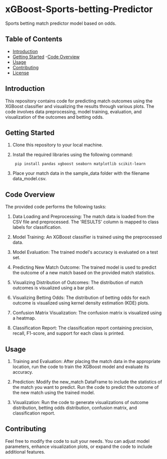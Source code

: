 # xGBoost-Sports-betting-Predictor

Sports betting match predictor model based on odds.

## Table of Contents

- [Introduction](#introduction)
- [Getting Started](#getting-started)
-[Code Overview](code-overview)
- [Usage](#usage)
- [Contributing](#contributing)
- [License](#license)

## Introduction

This repository contains code for predicting match outcomes using the XGBoost classifier and visualizing the results through various plots. The code involves data 	preprocessing, model training, evaluation, and visualization of the outcomes and betting odds.

## Getting Started

1. Clone this repository to your local machine.

2. Install the required libraries using the following command:

		pip install pandas xgboost seaborn matplotlib scikit-learn

3. Place your match data in the sample_data folder with the filename data_model.csv.

## Code Overview
The provided code performs the following tasks:

1. Data Loading and Preprocessing: The match data is loaded from the CSV file and preprocessed. The 'RESULTS' column is mapped to class labels for classification.

2. Model Training: An XGBoost classifier is trained using the preprocessed data.

3. Model Evaluation: The trained model's accuracy is evaluated on a test set.

4. Predicting New Match Outcome: The trained model is used to predict the outcome of a new match based on the provided match statistics.

5. Visualizing Distribution of Outcomes: The distribution of match outcomes is visualized using a bar plot.

6. Visualizing Betting Odds: The distribution of betting odds for each outcome is visualized using kernel density estimation (KDE) plots.

7. Confusion Matrix Visualization: The confusion matrix is visualized using a heatmap.

8. Classification Report: The classification report containing precision, recall, F1-score, and support for each class is printed.

## Usage
1. Training and Evaluation: After placing the match data in the appropriate location, run the code to train the XGBoost model and evaluate its accuracy.

2. Prediction: Modify the new_match DataFrame to include the statistics of the match you want to predict. Run the code to predict the outcome of the new match using the trained model.

3. Visualization: Run the code to generate visualizations of outcome distribution, betting odds distribution, confusion matrix, and classification report.



## Contributing

Feel free to modify the code to suit your needs. You can adjust model parameters, enhance visualization plots, or expand the code to include additional features.


